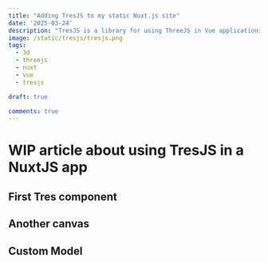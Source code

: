 ```yaml
---
title: "Adding TresJS to my static Nuxt.js site"
date: '2025-03-24'
description: "TresJS is a library for using ThreeJS in Vue applications"
image: /static/tresjs/tresjs.png
tags:
  - 3d
  - threejs
  - nuxt
  - vue
  - tresjs

draft: true

comments: true
---
```


# WIP article about using TresJS in a NuxtJS app

## First Tres component

<Tres></Tres>

## Another canvas

<Tres></Tres>


## Custom Model

<Model></Model>
